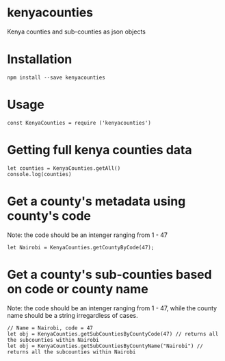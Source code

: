 # kenyacounties
Kenya counties and sub-counties as json objects

# Installation
```
npm install --save kenyacounties
```

# Usage
```
const KenyaCounties = require ('kenyacounties')
```

# Getting full kenya counties data
```
let counties = KenyaCounties.getAll()
console.log(counties)
```

# Get a county's metadata using county's code
Note: the code should be an intenger ranging from 1 - 47
```
let Nairobi = KenyaCounties.getCountyByCode(47);
```

# Get a county's sub-counties based on code or county name
Note: the code should be an intenger ranging from 1 - 47, while the county name should be a string irregardless of cases.
```
// Name = Nairobi, code = 47
let obj = KenyaCounties.getSubCountiesByCountyCode(47) // returns all the subcounties within Nairobi
let obj = KenyaCounties.getSubCountiesByCountyName("Nairobi") // returns all the subcounties within Nairobi
```
